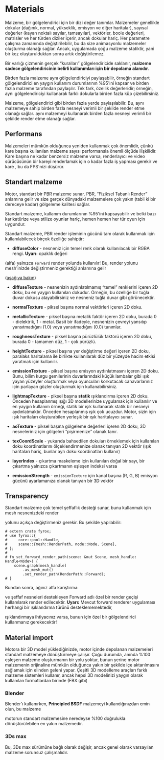# Materials



Malzeme, bir gölgelendirici için bir dizi değer tanımlar. Malzemeler genellikle dokular (dağınık, normal, yükseklik, emisyon ve diğer haritalar), sayısal değerler (kayan noktalı sayılar, tamsayılar), vektörler, boole değerleri, matrisler ve her türden diziler içerir, ancak
dokular hariç. Her parametre çalışma zamanında değiştirilebilir, bu da size animasyonlu malzemeler oluşturma olanağı sağlar. Ancak,
uygulamada çoğu malzeme statiktir, yani bir kez oluşturulduktan sonra artık değiştirilemez.

Bir varlığı çizmenin gerçek “kuralları” gölgelendiricide saklanır,
**malzeme sadece gölgelendiricinin belirli kullanımları için bir depolama alanıdır**.



Birden fazla malzeme aynı gölgelendiriciyi paylaşabilir, örneğin standart gölgelendirici en yaygın kullanım durumlarının %95'ini kapsar
ve birden fazla malzeme tarafından paylaşılır. Tek fark, özellik değerleridir; örneğin, aynı gölgelendiriciyi kullanarak
farklı dokularla birden fazla küp çizebilirsiniz.



Malzeme, gölgelendirici gibi birden fazla yerde paylaşılabilir. Bu, aynı malzemeye sahip birden fazla nesneyi verimli bir şekilde render etme olanağı sağlar.
aynı malzemeyi kullanarak birden fazla nesneyi verimli bir şekilde render etme olanağı sağlar.



## Performans



Malzemeleri mümkün olduğunca yeniden kullanmak çok önemlidir, çünkü kare başına kullanılan malzeme sayısı
performansla önemli ölçüde ilişkilidir. Kare başına ne kadar benzersiz malzeme varsa, renderlayıcı ve video sürücüsünün bir kareyi renderlamak için o kadar fazla iş yapması gerekir ve kare
, bu da FPS'nizi düşürür.



## Standart malzeme



Motor, standart bir PBR malzeme sunar. PBR, “Fiziksel Tabanlı Render” anlamına gelir ve size gerçek dünyadaki malzemelere çok yakın (tabii ki bir dereceye kadar) gölgeleme kalitesi
sağlar.



Standart malzeme, kullanım durumlarının %95'ini kapsayabilir ve belki bazı karikatürize veya stilize oyunlar hariç, hemen hemen her tür oyun için uygundur.



Standart malzeme, PBR render işleminin gücünü tam olarak kullanmak için kullanılabilecek birçok özelliğe sahiptir:



- **diffuseColor** - nesneniz için temel renk olarak kullanılacak bir RGBA rengi. **Uyarı:** opaklık değeri

(alfa) yalnızca `Forward` render yolunda kullanılır! Bu, render yolunu mesh'inizde değiştirmeniz gerektiği anlamına gelir

([aşağıya bakın](#transparency))

- **diffuseTexture** - nesnenizin aydınlatılmamış “temel” renklerini içeren 2D doku, bu en yaygın
kullanılan dokudur. Örneğin, bu özelliğe bir tuğla duvar dokusu atayabilirsiniz ve nesneniz tuğla
duvar gibi görünecektir.

- **normalTexture** - piksel başına normal vektörleri içeren 2D doku.

- **metallicTexture** - piksel başına metalik faktör içeren 2D doku, burada 0 - dielektrik, 1 - metal.
Basit bir ifadeyle, nesnenizin çevreyi yansıtıp yansıtmadığını (1.0) veya yansıtmadığını (0.0) tanımlar.

- **roughnessTexture** - piksel başına pürüzlülük faktörü içeren 2D doku, burada 0 - tamamen düz, 1 -
çok pürüzlü.

- **heightTexture** - piksel başına yer değiştirme değeri içeren 2D doku, paralaks haritalama ile birlikte kullanılarak
düz bir yüzeyde hacim etkisi yaratmak için kullanılır.

- **emissionTexture** - piksel başına emisyon aydınlatmasını içeren 2D doku. Bunu, bilim kurgu gemilerinin duvarlarındaki küçük lambalar gibi ışık yayan
yüzeyler oluşturmak veya oyuncuları korkutacak canavarlarınız için parlayan gözler oluşturmak için kullanabilirsiniz.

- **lightmapTexture** - piksel başına **statik** ışıklandırma içeren 2D doku. Önceden hesaplanmış
ışığı 3D modellerinize uygulamak için kullanılır ve en yaygın kullanım örneği, statik bir ışık kullanarak statik bir nesneyi aydınlatmaktır. Önceden hesaplanmış
ışık çok ucuzdur. Motor, sizin için ışık haritaları oluşturabilen yerleşik bir ışık haritalayıcı sunar.

- **aoTexture** - piksel başına gölgeleme değerleri içeren 2D doku, 3D nesneleriniz için gölgeleri “pişirmenize” olanak tanır.

- **texCoordScale** - yukarıda bahsedilen dokuları örneklemek için kullanılan doku koordinatlarını ölçeklendirmenize olanak tanıyan 2D vektör
(ışık haritaları hariç, bunlar ayrı doku koordinatları kullanır)

- **layerIndex** - çıkartma maskeleme için kullanılan doğal bir sayı, bir çıkartma yalnızca
çıkartmanın eşleşen indeksi varsa

- **emissionStrength** - `emissionTexture`
için kanal başına (R, G, B) emisyon gücünü ayarlamanıza olanak tanıyan bir 3D vektör

## Transparency

Standart malzeme çok temel şeffaflık desteği sunar, bunu kullanmak için mesh nesnenizdeki render

yolunu açıkça değiştirmeniz gerekir. Bu şekilde yapılabilir:

```rust,no_run
# extern crate fyrox;
# use fyrox::{
#     core::pool::Handle,
#     scene::{mesh::RenderPath, node::Node, Scene},
# };
#
# fn set_forward_render_path(scene: &mut Scene, mesh_handle: Handle<Node>) {
    scene.graph[mesh_handle]
        .as_mesh_mut()
        .set_render_path(RenderPath::Forward);
# }
```

Bundan sonra, ağınız alfa karıştırma

ve şeffaf nesneleri destekleyen Forward adlı özel bir render geçişi kullanılarak render edilecektir. **Uyarı:** Mevcut forward renderer uygulaması herhangi bir ışıklandırma türünü desteklememektedir,

ışıklandırmaya ihtiyacınız varsa, bunun için özel bir gölgelendirici kullanmanız gerekecektir!

## Material import

Motora bir 3D model yüklediğinizde, motor içinde depolanan malzemeleri standart
malzemeye dönüştürmeye çalışır. Çoğu durumda, anında %100 eşleşen malzeme oluşturmanın bir yolu yoktur, bunun yerine motor
malzemenin orijinaline mümkün olduğunca yakın bir şekilde içe aktarılmasını sağlamak için elinden geleni yapar. Çeşitli 3D modelleme
araçları farklı malzeme sistemleri kullanır, ancak hepsi 3D modelinizi yaygın olarak
kullanılan formatlardan birinde (FBX gibi)

### Blender

Blender'ı kullanırken, **Principled BSDF** malzemeyi kullandığınızdan emin olun, bu malzeme

motorun standart malzemesine neredeyse %100 doğrulukla dönüştürülebilen en yakın malzemedir.

### 3Ds max

Bu, 3Ds max sürümüne bağlı olarak değişir, ancak genel olarak varsayılan malzeme sorunsuz çalışmalıdır.
